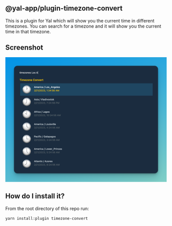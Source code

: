 ## @yal-app/plugin-timezone-convert

This is a plugin for Yal which will show you the current time in different timezones. You can search for a timezone and it will show you the current time in that timezone.

## Screenshot

![timezone-convert](./resources/timezone-convert.png 'timezone-convert')

## How do I install it?

From the root directory of this repo run:

```
yarn install:plugin timezone-convert
```
